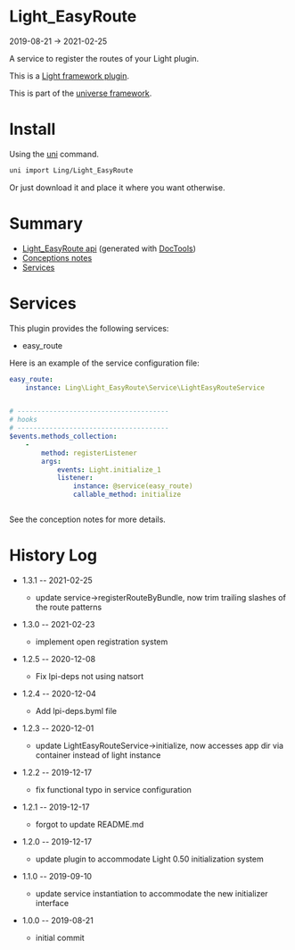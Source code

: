 Light_EasyRoute
===========
2019-08-21 -> 2021-02-25



A service to register the routes of your Light plugin.

This is a [Light framework plugin](https://github.com/lingtalfi/Light/blob/master/doc/pages/plugin.md).


This is part of the [universe framework](https://github.com/karayabin/universe-snapshot).


Install
==========
Using the [uni](https://github.com/lingtalfi/universe-naive-importer) command.
```bash
uni import Ling/Light_EasyRoute
```

Or just download it and place it where you want otherwise.






Summary
===========
- [Light_EasyRoute api](https://github.com/lingtalfi/Light_EasyRoute/blob/master/doc/api/Ling/Light_EasyRoute.md) (generated with [DocTools](https://github.com/lingtalfi/DocTools))
- [Conceptions notes](https://github.com/lingtalfi/Light_EasyRoute/blob/master/doc/pages/conception-notes.md)
- [Services](#services)



Services
=========


This plugin provides the following services:

- easy_route


Here is an example of the service configuration file:

```yaml
easy_route:
    instance: Ling\Light_EasyRoute\Service\LightEasyRouteService


# --------------------------------------
# hooks
# --------------------------------------
$events.methods_collection:
    -
        method: registerListener
        args:
            events: Light.initialize_1
            listener:
                instance: @service(easy_route)
                callable_method: initialize



```

See the conception notes for more details.







History Log
=============

- 1.3.1 -- 2021-02-25

    - update service->registerRouteByBundle, now trim trailing slashes of the route patterns
  
- 1.3.0 -- 2021-02-23

    - implement open registration system
  
- 1.2.5 -- 2020-12-08

    - Fix lpi-deps not using natsort

- 1.2.4 -- 2020-12-04

    - Add lpi-deps.byml file

- 1.2.3 -- 2020-12-01

    - update LightEasyRouteService->initialize, now accesses app dir via container instead of light instance
    
- 1.2.2 -- 2019-12-17

    - fix functional typo in service configuration
    
- 1.2.1 -- 2019-12-17

    - forgot to update README.md
    
- 1.2.0 -- 2019-12-17

    - update plugin to accommodate Light 0.50 initialization system
    
- 1.1.0 -- 2019-09-10

    - update service instantiation to accommodate the new initializer interface
    
- 1.0.0 -- 2019-08-21

    - initial commit
